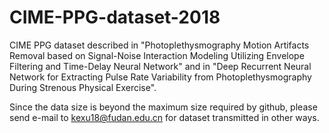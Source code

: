 # CIME-PPG-dataset-2018
CIME PPG dataset described in "Photoplethysmography Motion Artifacts Removal based on Signal-Noise Interaction Modeling Utilizing Envelope Filtering and Time-Delay Neural Network" and in "Deep Recurrent Neural Network for Extracting Pulse Rate Variability from Photoplethysmography During Strenous Physical Exercise".

Since the data size is beyond the maximum size required by github, please send e-mail to kexu18@fudan.edu.cn for dataset transmitted in other ways.
